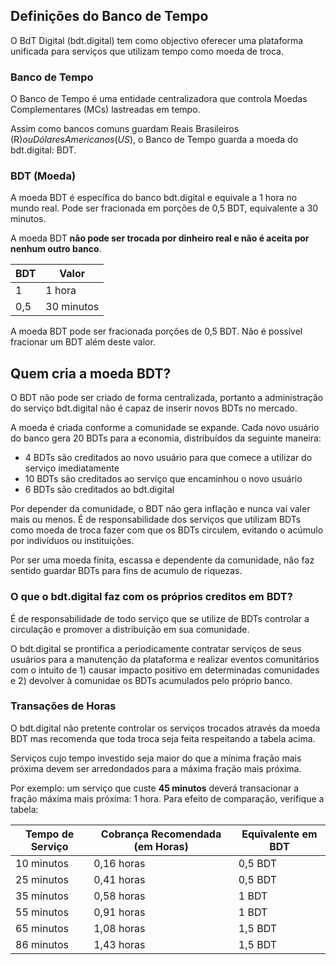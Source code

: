 Definições do Banco de Tempo
---

O BdT Digital (bdt.digital) tem como objectivo oferecer uma plataforma unificada para serviços que utilizam tempo como moeda de troca.

### Banco de Tempo

O Banco de Tempo é uma entidade centralizadora que controla Moedas Complementares (MCs) lastreadas em tempo.

Assim como bancos comuns guardam Reais Brasileiros (R$) ou Dólares Americanos (US$), o Banco de Tempo guarda a moeda do bdt.digital: BDT.

### BDT (Moeda)

A moeda BDT é específica do banco bdt.digital e equivale a 1 hora no mundo real. Pode ser fracionada em porções de 0,5 BDT, equivalente a 30 minutos.

A moeda BDT **não pode ser trocada por dinheiro real e não é aceita por nenhum outro banco**.

BDT | Valor
--- | -----------
  1 | 1 hora
0,5 | 30 minutos

A moeda BDT pode ser fracionada porções de 0,5 BDT. Não é possível fracionar um BDT além deste valor.

## Quem cria a moeda BDT?

O BDT não pode ser criado de forma centralizada, portanto a administração do serviço bdt.digital não é capaz de inserir novos BDTs no mercado.

A moeda é criada conforme a comunidade se expande. Cada novo usuário do banco gera 20 BDTs para a economia, distribuídos da seguinte maneira:

- 4 BDTs são creditados ao novo usuário para que comece a utilizar do serviço imediatamente
- 10 BDTs são creditados ao serviço que encaminhou o novo usuário
- 6 BDTs são creditados ao bdt.digital

Por depender da comunidade, o BDT não gera inflação e nunca vai valer mais ou menos. É de responsabilidade dos serviços que utilizam BDTs como moeda de troca
fazer com que os BDTs circulem, evitando o acúmulo por indivíduos ou instituições.

Por ser uma moeda finita, escassa e dependente da comunidade, não faz sentido guardar BDTs para fins de acumulo de riquezas.

### O que o bdt.digital faz com os próprios creditos em BDT?

É de responsabilidade de todo serviço que se utilize de BDTs controlar a circulação e promover a distribuição em sua comunidade.

O bdt.digital se prontifica a periodicamente contratar serviços de seus usuários para a manutenção da plataforma e realizar eventos comunitários com o intuito
de 1) causar impacto positivo em determinadas comunidades e 2) devolver à comunidae os BDTs acumulados pelo próprio banco.

### Transações de Horas

O bdt.digital não pretente controlar os serviços trocados através da moeda BDT mas recomenda que toda troca seja feita respeitando a tabela acima.

Serviços cujo tempo investido seja maior do que a mínima fração mais próxima devem ser arredondados para a máxima fração mais próxima.

Por exemplo: um serviço que custe **45 minutos** deverá transacionar a fração máxima mais próxima: 1 hora. Para efeito de comparação, verifique a tabela:

Tempo de Serviço | Cobrança Recomendada (em Horas) | Equivalente em BDT
---------------- | ------------------------------- | ------------------
10 minutos       | 0,16 horas                      | 0,5 BDT
25 minutos       | 0,41 horas                      | 0,5 BDT
35 minutos       | 0,58 horas                      | 1 BDT
55 minutos       | 0,91 horas                      | 1 BDT
65 minutos       | 1,08 horas                      | 1,5 BDT
86 minutos       | 1,43 horas                      | 1,5 BDT
